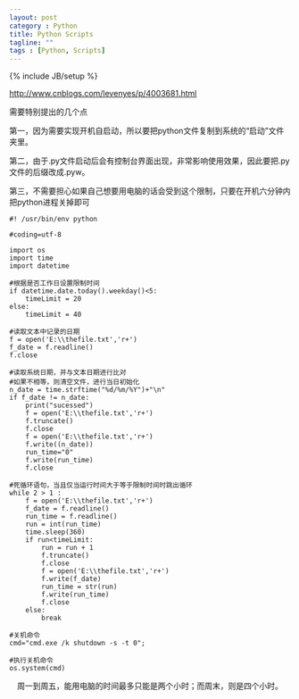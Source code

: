 ```yaml
---
layout: post
category : Python
title: Python Scripts
tagline: ""
tags : [Python, Scripts]
---
```

{% include JB/setup %}


http://www.cnblogs.com/levenyes/p/4003681.html


需要特别提出的几个点

第一，因为需要实现开机自启动，所以要把python文件复制到系统的“启动”文件夹里。

第二，由于.py文件启动后会有控制台界面出现，非常影响使用效果，因此要把.py文件的后缀改成.pyw。

第三，不需要担心如果自己想要用电脑的话会受到这个限制，只要在开机六分钟内把python进程关掉即可


    #! /usr/bin/env python

    #coding=utf-8

    import os 
    import time   
    import datetime   

    #根据是否工作日设置限制时间
    if datetime.date.today().weekday()<5:
        timeLimit = 20
    else:
        timeLimit = 40

    #读取文本中记录的日期
    f = open('E:\\thefile.txt','r+')
    f_date = f.readline()
    f.close

    #读取系统日期，并与文本日期进行比对
    #如果不相等，则清空文件，进行当日初始化
    n_date = time.strftime("%d/%m/%Y")+"\n"
    if f_date != n_date:
        print("sucessed")
        f = open('E:\\thefile.txt','r+')
        f.truncate()
        f.close
        f = open('E:\\thefile.txt','r+')
        f.write((n_date))
        run_time="0"
        f.write(run_time)
        f.close

    #死循环语句，当且仅当运行时间大于等于限制时间时跳出循环
    while 2 > 1 :
        f = open('E:\\thefile.txt','r+')
        f_date = f.readline()
        run_time = f.readline()
        run = int(run_time)
        time.sleep(360)
        if run<timeLimit:
            run = run + 1
            f.truncate()
            f.close
            f = open('E:\\thefile.txt','r+')
            f.write(f_date)
            run_time = str(run)
            f.write(run_time)
            f.close
        else:
            break

    #关机命令       
    cmd="cmd.exe /k shutdown -s -t 0";

    #执行关机命令
    os.system(cmd)


　周一到周五，能用电脑的时间最多只能是两个小时；而周末，则是四个小时。

